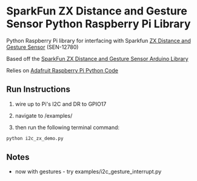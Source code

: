 # SparkFun ZX Distance and Gesture Sensor Python Raspberry Pi Library
Python Raspberry Pi library for interfacing with Sparkfun [ZX Distance and Gesture Sensor](https://www.sparkfun.com/products/12780) (SEN-12780)

Based off the [SparkFun ZX Distance and Gesture Sensor Arduino Library](https://github.com/sparkfun/SparkFun_ZX_Distance_and_Gesture_Sensor_Arduino_Library)

Relies on [Adafruit Raspberry Pi Python Code](https://github.com/adafruit/Adafruit-Raspberry-Pi-Python-Code/tree/master/Adafruit_I2C)

## Run Instructions

1. wire up to Pi's I2C and DR to GPIO17

2. navigate to /examples/

3. then run the following terminal command:
```bash
python i2c_zx_demo.py
```

## Notes
* now with gestures - try examples/i2c_gesture_interrupt.py

